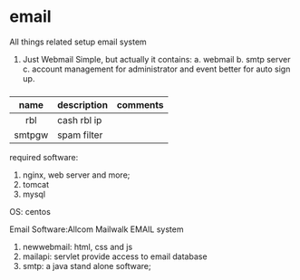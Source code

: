 # email
All things related setup email system
1. Just Webmail
Simple, but actually it contains:
a. webmail
b. smtp server
c. account management for administrator and event better for auto sign up.
###
| name | description |comments|
|:------:|:------|-------:|
| rbl | cash rbl ip |     |
| smtpgw | spam filter |     |

required software:
1. nginx, web server and more;
2. tomcat
3. mysql

OS: 
centos

Email Software:Allcom Mailwalk EMAIL system
1. newwebmail: html, css and js
2. mailapi: servlet provide access to email database
3. smtp: a java stand alone software;
